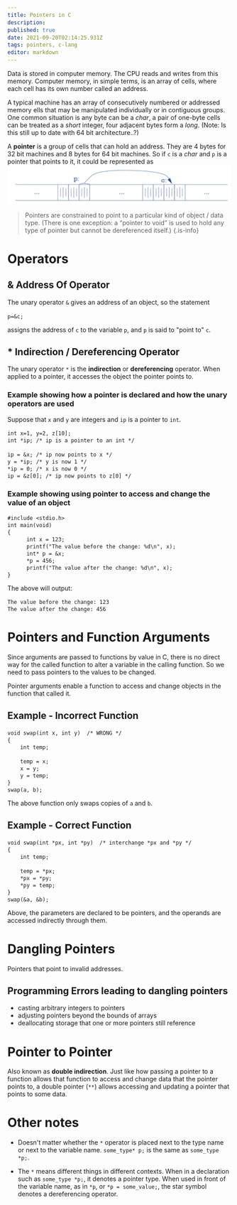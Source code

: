 ```yaml
---
title: Pointers in C
description: 
published: true
date: 2021-09-20T02:14:25.931Z
tags: pointers, c-lang
editor: markdown
---
```


Data is stored in computer memory. The CPU reads and writes from this memory. Computer memory, in simple terms, is an array of cells, where each cell has its own number called an address. 

A typical machine has an array of consecutively numbered or addressed memory ells that may be manipulated individually or in contiguous groups. One common situation is any byte can be a *char*, a pair of one-byte cells can be treated as a *short* integer, four adjacent bytes form a *long*. (Note: Is this still up to date with 64 bit architecture..?)

A **pointer** is a group of cells that can hold an address. They are 4 bytes for 32 bit machines and 8 bytes for 64 bit machines. So if `c` is a *char* and `p` is a pointer that points to it, it could be represented as![pointer.png](/pointer.png)

> Pointers are constrained to point to a particular kind of object / data type. (There is one exception: a “pointer to void” is used to hold any type of pointer but cannot be dereferenced itself.)
{.is-info}

# Operators
## & Address Of Operator
The unary operator `&` gives an address of an object, so the statement

`p=&c;` 

assigns the address of `c` to the variable `p`, and `p` is said to "point to" `c`.

## * Indirection / Dereferencing Operator
The unary operator `*` is the **indirection** or **dereferencing** operator. When applied to a pointer, it accesses the object the pointer points to. 



### Example showing how a pointer is declared and how the unary operators are used
Suppose that `x` and `y` are integers and `ip` is a pointer to `int`.
```
int x=1, y=2, z[10];
int *ip; /* ip is a pointer to an int */

ip = &x; /* ip now points to x */
y = *ip; /* y is now 1 */
*ip = 0; /* x is now 0 */
ip = &z[0]; /* ip now points to z[0] */
```

### Example showing using pointer to access and change the value of an object
```
#include <stdio.h>
int main(void)
{
      int x = 123;
      printf("The value before the change: %d\n", x);
      int* p = &x;
      *p = 456;
      printf("The value after the change: %d\n", x);
}
```
The above will output:
```
The value before the change: 123
The value after the change: 456
```
# Pointers and Function Arguments
Since arguments are passed to functions by value in C, there is no direct way for the called function to alter a variable in the calling function. So we need to pass pointers to the values to be changed.

Pointer arguments enable a function to access and change objects in the function that called it.
## Example - Incorrect Function
```
void swap(int x, int y)  /* WRONG */
{
    int temp;

    temp = x;
    x = y;
    y = temp;
}
swap(a, b);
```
The above function only swaps copies of `a` and `b`.

## Example - Correct Function
```
void swap(int *px, int *py)  /* interchange *px and *py */
{
    int temp;

    temp = *px;
    *px = *py;
    *py = temp;
}
swap(&a, &b);
```
Above, the parameters are declared to be pointers, and the operands are accessed indirectly through them. 

# Dangling Pointers 
Pointers that point to invalid addresses.

## Programming Errors leading to dangling pointers
* casting arbitrary integers to pointers
* adjusting pointers beyond the bounds of arrays
* deallocating storage that one or more pointers still reference
# Pointer to Pointer 
Also known as **double indirection**. Just like how passing a pointer to a function allows that function to access and change data that the pointer points to, a double pointer (`**`) allows accessing and updating a pointer that points to some data.

# Other notes
* Doesn't matter whether the `*` operator is placed next to the type name or next to the variable name. `some_type* p;` is the same as `some_type *p;`.

* The `*` means different things in different contexts. When in a declaration such as `some_type *p;`, it denotes a pointer type. When used in front of the variable name, as in `*p`, or `*p = some_value;`, the star symbol denotes a dereferencing operator.
